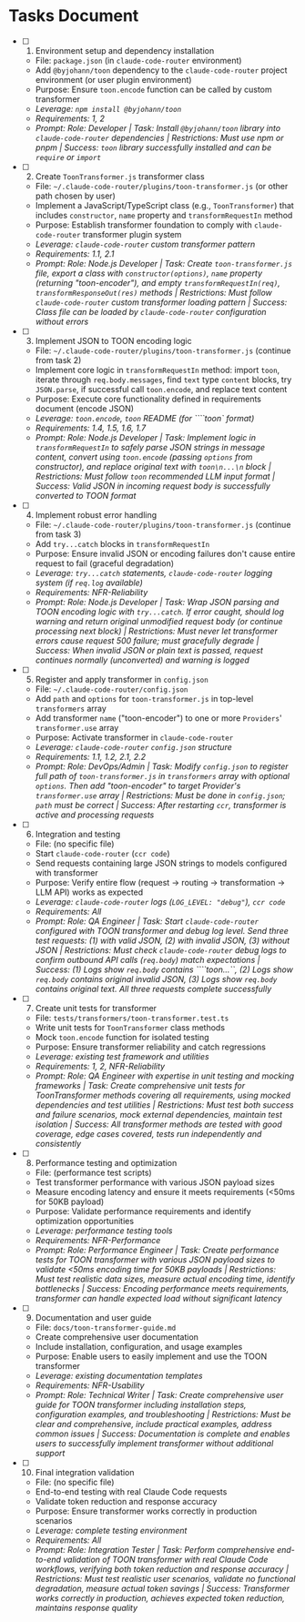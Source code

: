 # Tasks Document

- [ ] 1. Environment setup and dependency installation
  - File: `package.json` (in `claude-code-router` environment)
  - Add `@byjohann/toon` dependency to the `claude-code-router` project environment (or user plugin environment)
  - Purpose: Ensure `toon.encode` function can be called by custom transformer
  - _Leverage: `npm install @byjohann/toon`_
  - _Requirements: 1, 2_
  - _Prompt: Role: Developer | Task: Install `@byjohann/toon` library into `claude-code-router` dependencies | Restrictions: Must use npm or pnpm | Success: `toon` library successfully installed and can be `require` or `import`_

- [ ] 2. Create `ToonTransformer.js` transformer class
  - File: `~/.claude-code-router/plugins/toon-transformer.js` (or other path chosen by user)
  - Implement a JavaScript/TypeScript class (e.g., `ToonTransformer`) that includes `constructor`, `name` property and `transformRequestIn` method
  - Purpose: Establish transformer foundation to comply with `claude-code-router` transformer plugin system
  - _Leverage: `claude-code-router` custom transformer pattern_
  - _Requirements: 1.1, 2.1_
  - _Prompt: Role: Node.js Developer | Task: Create `toon-transformer.js` file, export a class with `constructor(options)`, `name` property (returning "toon-encoder"), and empty `transformRequestIn(req)`, `transformResponseOut(res)` methods | Restrictions: Must follow `claude-code-router` custom transformer loading pattern | Success: Class file can be loaded by `claude-code-router` configuration without errors_

- [ ] 3. Implement JSON to TOON encoding logic
  - File: `~/.claude-code-router/plugins/toon-transformer.js` (continue from task 2)
  - Implement core logic in `transformRequestIn` method: import `toon`, iterate through `req.body.messages`, find `text` type `content` blocks, try `JSON.parse`, if successful call `toon.encode`, and replace text content
  - Purpose: Execute core functionality defined in requirements document (encode JSON)
  - _Leverage: `toon.encode`, `toon` README (for ````toon` format)_
  - _Requirements: 1.4, 1.5, 1.6, 1.7_
  - _Prompt: Role: Node.js Developer | Task: Implement logic in `transformRequestIn` to safely parse JSON strings in message content, convert using `toon.encode` (passing `options` from constructor), and replace original text with ````toon\n...\n```` block | Restrictions: Must follow `toon` recommended LLM input format | Success: Valid JSON in incoming request body is successfully converted to TOON format_

- [ ] 4. Implement robust error handling
  - File: `~/.claude-code-router/plugins/toon-transformer.js` (continue from task 3)
  - Add `try...catch` blocks in `transformRequestIn`
  - Purpose: Ensure invalid JSON or encoding failures don't cause entire request to fail (graceful degradation)
  - _Leverage: `try...catch` statements, `claude-code-router` logging system (if `req.log` available)_
  - _Requirements: NFR-Reliability_
  - _Prompt: Role: Node.js Developer | Task: Wrap JSON parsing and TOON encoding logic with `try...catch`. If error caught, should log warning and return original unmodified request body (or continue processing next block) | Restrictions: Must never let transformer errors cause request 500 failure; must gracefully degrade | Success: When invalid JSON or plain text is passed, request continues normally (unconverted) and warning is logged_

- [ ] 5. Register and apply transformer in `config.json`
  - File: `~/.claude-code-router/config.json`
  - Add `path` and `options` for `toon-transformer.js` in top-level `transformers` array
  - Add transformer `name` ("toon-encoder") to one or more `Providers`' `transformer.use` array
  - Purpose: Activate transformer in `claude-code-router`
  - _Leverage: `claude-code-router` `config.json` structure_
  - _Requirements: 1.1, 1.2, 2.1, 2.2_
  - _Prompt: Role: DevOps/Admin | Task: Modify `config.json` to register full path of `toon-transformer.js` in `transformers` array with optional `options`. Then add "toon-encoder" to target Provider's `transformer.use` array | Restrictions: Must be done in `config.json`; `path` must be correct | Success: After restarting `ccr`, transformer is active and processing requests_

- [ ] 6. Integration and testing
  - File: (no specific file)
  - Start `claude-code-router` (`ccr code`)
  - Send requests containing large JSON strings to models configured with transformer
  - Purpose: Verify entire flow (request -> routing -> transformation -> LLM API) works as expected
  - _Leverage: `claude-code-router` logs (`LOG_LEVEL: "debug"`), `ccr code`_
  - _Requirements: All_
  - _Prompt: Role: QA Engineer | Task: Start `claude-code-router` configured with TOON transformer and debug log level. Send three test requests: (1) with valid JSON, (2) with invalid JSON, (3) without JSON | Restrictions: Must check `claude-code-router` debug logs to confirm outbound API calls (`req.body`) match expectations | Success: (1) Logs show `req.body` contains ````toon...``, (2) Logs show `req.body` contains original invalid JSON, (3) Logs show `req.body` contains original text. All three requests complete successfully_

- [ ] 7. Create unit tests for transformer
  - File: `tests/transformers/toon-transformer.test.ts`
  - Write unit tests for `ToonTransformer` class methods
  - Mock `toon.encode` function for isolated testing
  - Purpose: Ensure transformer reliability and catch regressions
  - _Leverage: existing test framework and utilities_
  - _Requirements: 1, 2, NFR-Reliability_
  - _Prompt: Role: QA Engineer with expertise in unit testing and mocking frameworks | Task: Create comprehensive unit tests for ToonTransformer methods covering all requirements, using mocked dependencies and test utilities | Restrictions: Must test both success and failure scenarios, mock external dependencies, maintain test isolation | Success: All transformer methods are tested with good coverage, edge cases covered, tests run independently and consistently_

- [ ] 8. Performance testing and optimization
  - File: (performance test scripts)
  - Test transformer performance with various JSON payload sizes
  - Measure encoding latency and ensure it meets requirements (<50ms for 50KB payload)
  - Purpose: Validate performance requirements and identify optimization opportunities
  - _Leverage: performance testing tools_
  - _Requirements: NFR-Performance_
  - _Prompt: Role: Performance Engineer | Task: Create performance tests for TOON transformer with various JSON payload sizes to validate <50ms encoding time for 50KB payloads | Restrictions: Must test realistic data sizes, measure actual encoding time, identify bottlenecks | Success: Encoding performance meets requirements, transformer can handle expected load without significant latency_

- [ ] 9. Documentation and user guide
  - File: `docs/toon-transformer-guide.md`
  - Create comprehensive user documentation
  - Include installation, configuration, and usage examples
  - Purpose: Enable users to easily implement and use the TOON transformer
  - _Leverage: existing documentation templates_
  - _Requirements: NFR-Usability_
  - _Prompt: Role: Technical Writer | Task: Create comprehensive user guide for TOON transformer including installation steps, configuration examples, and troubleshooting | Restrictions: Must be clear and comprehensive, include practical examples, address common issues | Success: Documentation is complete and enables users to successfully implement transformer without additional support_

- [ ] 10. Final integration validation
  - File: (no specific file)
  - End-to-end testing with real Claude Code requests
  - Validate token reduction and response accuracy
  - Purpose: Ensure transformer works correctly in production scenarios
  - _Leverage: complete testing environment_
  - _Requirements: All_
  - _Prompt: Role: Integration Tester | Task: Perform comprehensive end-to-end validation of TOON transformer with real Claude Code workflows, verifying both token reduction and response accuracy | Restrictions: Must test realistic user scenarios, validate no functional degradation, measure actual token savings | Success: Transformer works correctly in production, achieves expected token reduction, maintains response quality_
